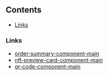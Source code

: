 ## Contents

- [Links](#screenshot)

### Links

- [order-summary-component-main](https://kevinalderete.github.io/Web-Design-Practices/order-summary-component-main/)
- [nft-preview-card-component-main](https://kevinalderete.github.io/Web-Design-Practices/nft-preview-card-component-main/)
- [qr-code-component-main](https://kevinalderete.github.io/Web-Design-Practices/qr-code-component-main/)



